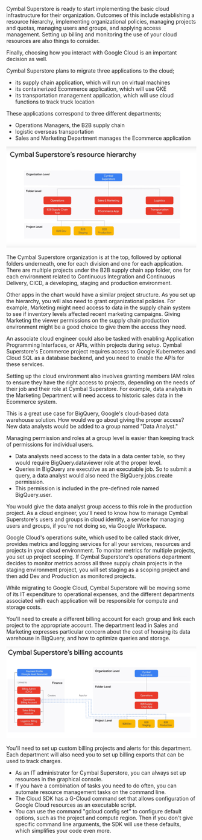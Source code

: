 Cymbal Superstore is ready to start implementing the basic cloud infrastructure for their organization. Outcomes of this include establishing a resource hierarchy, implementing organizational policies, managing projects and quotas, managing users and groups, and applying access management. Setting up billing and monitoring the use of your cloud resources are also things to consider.

Finally, choosing how you interact with Google Cloud is an important decision as well.

Cymbal Superstore plans to migrate three applications to the cloud; 
* its supply chain application, which will run on virtual machines 
* its containerized Ecommerce application, which will use GKE
* its transportation management application, which will use cloud functions to track truck location


These applications correspond to three different departments; 
* Operations Managers, the B2B supply chain 
* logistic overseas transportation
* Sales and Marketing Department manages the Ecommerce application

![Hierarchy for Cymbal Superstore](../../Assets/Module-2/2.%20Setting%20up%20a%20cloud%20solution%20environment/hierarchy%20for%20Cymbal%20Superstore.png)

The Cymbal Superstore organization is at the top, followed by optional folders underneath, one for each division and one for each application. There are multiple projects under the B2B supply chain app folder, one for each environment related to Continuous Integration and Continuous Delivery, CICD, a developing, staging and production environment.

Other apps in the chart would have a similar project structure. As you set up the hierarchy, you will also need to grant organizational policies. For example, Marketing might need access to data in the supply chain system to see if inventory levels affected recent marketing campaigns. Giving Marketing the viewer permissions on the supply chain production environment might be a good choice to give them the access they need.

An associate cloud engineer could also be tasked with enabling Application Programming Interfaces, or APIs, within projects during setup. Cymbal Superstore's Ecommerce project requires access to Google Kubernetes and Cloud SQL as a database backend, and you need to enable the APIs for these services.

Setting up the cloud environment also involves granting members IAM roles to ensure they have the right access to projects, depending on the needs of their job and their role at Cymbal Superstore. For example, data analysts in the Marketing Department will need access to historic sales data in the Ecommerce system.

This is a great use case for BigQuery, Google's cloud-based data warehouse solution. How would we go about giving the proper access? New data analysts would be added to a group named "Data Analyst." 

Managing permission and roles at a group level is easier than keeping track of permissions for individual users. 
* Data analysts need access to the data in a data center table, so they would require BigQuery.dataviewer role at the proper level.
* Queries in BigQuery are executive as an executable job. So to submit a query, a data analyst would also need the BigQuery.jobs.create permission.
* This permission is included in the pre-defined role named BigQuery.user.

You would give the data analyst group access to this role in the production project. As a cloud engineer, you'll need to know how to manage Cymbal Superstore's users and groups in cloud identity, a service for managing users and groups, if you're not doing so, via Google Workspace.

Google Cloud's operations suite, which used to be called stack driver, provides metrics and logging services for all your services, resources and projects in your cloud environment. To monitor metrics for multiple projects, you set up project scoping. If Cymbal Superstore's operations department decides to monitor metrics across all three supply chain projects in the staging environment project, you will set staging as a scoping project and then add Dev and Production as monitored projects.

While migrating to Google Cloud, Cymbal Superstore will be moving some of its IT expenditure to operational expenses, and the different departments associated with each application will be responsible for compute and storage costs.

You'll need to create a different billing account for each group and link each project to the appropriate account. The department lead in Sales and Marketing expresses particular concern about the cost of housing its data warehouse in BigQuery, and how to optimize queries and storage.

![Billing for Cymbal Superstore](../../Assets/Module-2/2.%20Setting%20up%20a%20cloud%20solution%20environment/Billing%20account%20for%20each%20group.png)

You'll need to set up custom billing projects and alerts for this department. Each department will also need you to set up billing exports that can be used to track charges.

* As an IT administrator for Cymbal Superstore, you can always set up resources in the graphical console.
* If you have a combination of tasks you need to do often, you can automate resource management tasks on the command line.
* The Cloud SDK has a G-Cloud command set that allows configuration of Google Cloud resources as an executable script.
* You can use the command "gcloud config set" to configure default options, such as the project and compute region. Then if you don't give specific command line arguments, the SDK will use these defaults, which simplifies your code even more. 
